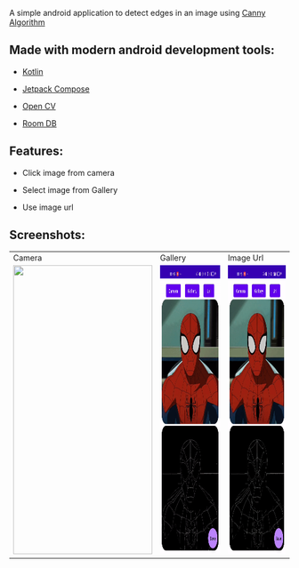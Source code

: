 A simple android application to detect edges in an image using [Canny Algorithm](https://docs.opencv.org/4.x/da/d22/tutorial_py_canny.html)

## Made with modern android development tools:

- [Kotlin](https://developer.android.com/kotlin)

- [Jetpack Compose](https://developer.android.com/jetpack/compose)

- [Open CV](https://opencv.org/releases/)

- [Room DB](https://developer.android.com/jetpack/androidx/releases/room)

## Features:

- Click image from camera

- Select image from Gallery

- Use image url 

## Screenshots:
<table>
  <tr>
     <td>Camera</td>
     <td>Gallery</td>
     <td>Image Url</td>
  </tr>
  <tr>
    <td><img src="ss/camera.gif" width=250 height=520></td>
    <td><img src="ss/gallery.gif" width=250 height=520></td> 
    <td><img src="ss/url.gif" width=250 height=520></td>
  </tr>
 </table>
